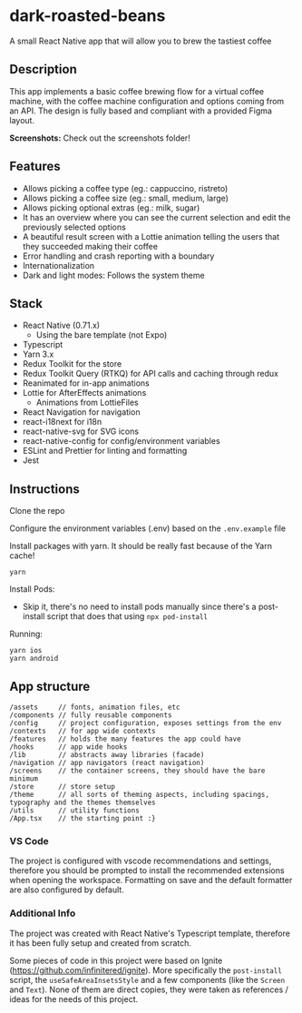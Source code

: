 # dark-roasted-beans

A small React Native app that will allow you to brew the tastiest coffee

## Description

This app implements a basic coffee brewing flow for a virtual coffee machine, with the coffee machine configuration and options coming from an API. The design is fully based and compliant with a provided Figma layout.

**Screenshots:** Check out the screenshots folder!

## Features

- Allows picking a coffee type (eg.: cappuccino, ristreto)
- Allows picking a coffee size (eg.: small, medium, large)
- Allows picking optional extras (eg.: milk, sugar)
- It has an overview where you can see the current selection and edit the previously selected options
- A beautiful result screen with a Lottie animation telling the users that they succeeded making their coffee
- Error handling and crash reporting with a boundary
- Internationalization
- Dark and light modes: Follows the system theme

## Stack

- React Native (0.71.x)
  - Using the bare template (not Expo)
- Typescript
- Yarn 3.x
- Redux Toolkit for the store
- Redux Toolkit Query (RTKQ) for API calls and caching through redux
- Reanimated for in-app animations
- Lottie for AfterEffects animations
  - Animations from LottieFiles
- React Navigation for navigation
- react-i18next for i18n
- react-native-svg for SVG icons
- react-native-config for config/environment variables
- ESLint and Prettier for linting and formatting
- Jest

## Instructions

Clone the repo

Configure the environment variables (.env) based on the `.env.example` file

Install packages with yarn. It should be really fast because of the Yarn cache!

```
yarn
```

Install Pods:

- Skip it, there's no need to install pods manually since there's a post-install script that does that using `npx pod-install`

Running:

```
yarn ios
yarn android
```

## App structure

```
/assets     // fonts, animation files, etc
/components // fully reusable components
/config     // project configuration, exposes settings from the env
/contexts   // for app wide contexts
/features   // holds the many features the app could have
/hooks      // app wide hooks
/lib        // abstracts away libraries (facade)
/navigation // app navigators (react navigation)
/screens    // the container screens, they should have the bare minimum
/store      // store setup
/theme      // all sorts of theming aspects, including spacings, typography and the themes themselves
/utils      // utility functions
/App.tsx    // the starting point :}
```

### VS Code

The project is configured with vscode recommendations and settings, therefore you should be prompted to install the recommended extensions when opening the workspace. Formatting on save and the default formatter are also configured by default.

### Additional Info

The project was created with React Native's Typescript template, therefore it has been fully setup and created from scratch.

Some pieces of code in this project were based on Ignite (https://github.com/infinitered/ignite). More specifically the `post-install` script, the `useSafeAreaInsetsStyle` and a few components (like the `Screen` and `Text`). None of them are direct copies, they were taken as references / ideas for the needs of this project.
